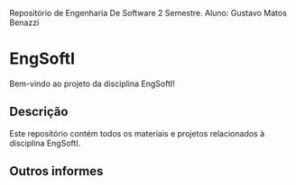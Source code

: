 Repositório de Engenharia De Software 2 Semestre.
Aluno: Gustavo Matos Benazzi
# EngSoftI
Bem-vindo ao projeto da disciplina EngSoftI!

## Descrição

Este repositório contém todos os materiais e projetos
relacionados à disciplina EngSoftI.

## Outros informes
